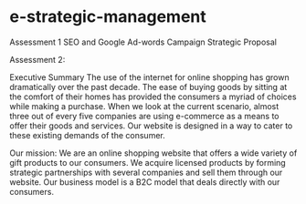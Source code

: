 # e-strategic-management

Assessment 1  SEO and Google Ad-words Campaign Strategic Proposal

Assessment 2:

Executive Summary
The use of the internet for online shopping has grown dramatically over the past decade. The ease of buying goods by sitting at the comfort of their homes has provided the consumers a myriad of choices while making a purchase. When we look at the current scenario, almost three out of every five companies are using e-commerce as a means to offer their goods and services. Our website is designed in a way to cater to these existing demands of the consumer.

Our mission:
We are an online shopping website that offers a wide variety of gift products to our consumers. We acquire licensed products by forming strategic partnerships with several companies and sell them through our website. Our business model is a B2C model that deals directly with our consumers. 

